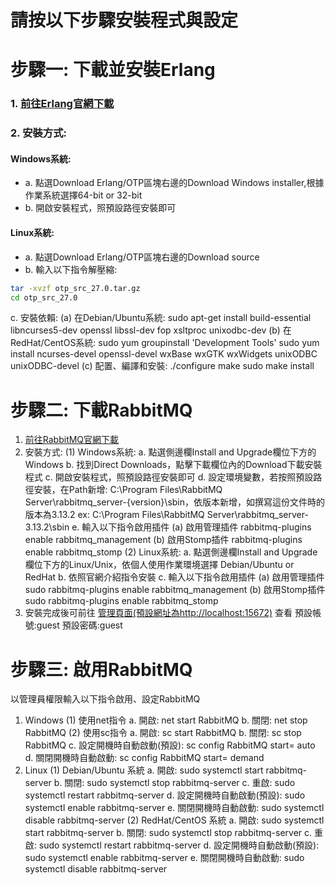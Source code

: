 # 請按以下步驟安裝程式與設定
# 步驟一: 下載並安裝Erlang
### 1. [前往Erlang官網下載](https://www.erlang.org/downloads)
### 2. 安裝方式:
   #### Windows系統:
   - a. 點選Download Erlang/OTP區塊右邊的Download Windows installer,根據作業系統選擇64-bit or 32-bit
   - b. 開啟安裝程式，照預設路徑安裝即可
   #### Linux系統:
   - a. 點選Download Erlang/OTP區塊右邊的Download source
   - b. 輸入以下指令解壓縮:
   ```sh
   tar -xvzf otp_src_27.0.tar.gz
   cd otp_src_27.0
   ```
   c. 安裝依賴:
   (a) 在Debian/Ubuntu系統:
   sudo apt-get install build-essential libncurses5-dev openssl libssl-dev fop xsltproc unixodbc-dev
   (b) 在RedHat/CentOS系統:
   sudo yum groupinstall 'Development Tools'
   sudo yum install ncurses-devel openssl-devel wxBase wxGTK wxWidgets unixODBC unixODBC-devel
   (c) 配置、編譯和安裝:
   ./configure
   make
   sudo make install

# 步驟二: 下載RabbitMQ
1. [前往RabbitMQ官網下載](https://www.rabbitmq.com/docs/download)
2. 安裝方式:
   (1) Windows系統:
     a. 點選側邊欄Install and Upgrade欄位下方的Windows
     b. 找到Direct Downloads，點擊下載欄位內的Download下載安裝程式
     c. 開啟安裝程式，照預設路徑安裝即可
     d. 設定環境變數，若按照預設路徑安裝，在Path新增: C:\Program Files\RabbitMQ Server\rabbitmq_server-{version}\sbin，依版本新增，如撰寫這份文件時的版本為3.13.2 ex: C:\Program Files\RabbitMQ Server\rabbitmq_server-3.13.2\sbin
     e. 輸入以下指令啟用插件
       (a) 啟用管理插件
         rabbitmq-plugins enable rabbitmq_management
       (b) 啟用Stomp插件
         rabbitmq-plugins enable rabbitmq_stomp
   (2) Linux系統:
     a. 點選側邊欄Install and Upgrade欄位下方的Linux/Unix，依個人使用作業環境選擇 Debian/Ubuntu or RedHat
     b. 依照官網介紹指令安裝
     c. 輸入以下指令啟用插件
       (a) 啟用管理插件
         sudo rabbitmq-plugins enable rabbitmq_management
       (b) 啟用Stomp插件
         sudo rabbitmq-plugins enable rabbitmq_stomp
3. 安裝完成後可前往 [管理頁面(預設網址為http://localhost:15672)](http://localhost:15672) 查看
  預設帳號:guest
  預設密碼:guest

# 步驟三: 啟用RabbitMQ
以管理員權限輸入以下指令啟用、設定RabbitMQ
1. Windows
  (1) 使用net指令
    a. 開啟:
      net start RabbitMQ
    b. 關閉:
      net stop RabbitMQ
  (2) 使用sc指令
    a. 開啟:
      sc start RabbitMQ
    b. 關閉:
      sc stop RabbitMQ
    c. 設定開機時自動啟動(預設):
      sc config RabbitMQ start= auto
    d. 關閉開機時自動啟動:
      sc config RabbitMQ start= demand
2. Linux
  (1) Debian/Ubuntu 系統
    a. 開啟:
      sudo systemctl start rabbitmq-server
    b. 關閉:
      sudo systemctl stop rabbitmq-server
    c. 重啟:
      sudo systemctl restart rabbitmq-server
    d. 設定開機時自動啟動(預設):
      sudo systemctl enable rabbitmq-server
    e. 關閉開機時自動啟動:
      sudo systemctl disable rabbitmq-server
  (2) RedHat/CentOS 系統
    a. 開啟:
      sudo systemctl start rabbitmq-server
    b. 關閉:
      sudo systemctl stop rabbitmq-server
    c. 重啟:
      sudo systemctl restart rabbitmq-server
    d. 設定開機時自動啟動(預設):
      sudo systemctl enable rabbitmq-server
    e. 關閉開機時自動啟動:
      sudo systemctl disable rabbitmq-server
   

